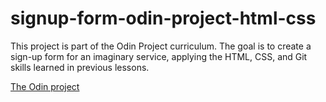 # signup-form-odin-project-html-css

This project is part of the Odin Project curriculum. The goal is to create a sign-up form for an imaginary service, applying the HTML, CSS, and Git skills learned in previous lessons.

[The Odin project](https://www.theodinproject.com/paths/full-stack-javascript)